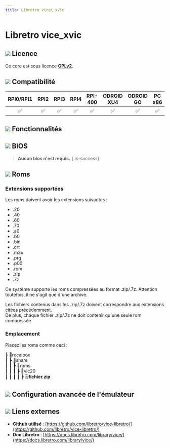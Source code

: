 ```yaml
---
title: Libretro vice\_xvic
---
```


# Libretro vice\_xvic



## ![](/migration-images/emulateurs/ordinosaures/vic-20/gerald-g-parchment-background-or-border-5.svg) Licence

Ce core est sous licence [**GPLv2**](https://github.com/libretro/vice-libretro/blob/master/COPYING).

## ![](/migration-images/emulateurs/ordinosaures/vic-20/compatibility.png) Compatibilité

| RPI0/RPI1 | RPI2 | RPI3 | RPI4 | RPI-400 | ODROID XU4 | ODROID GO | PC x86 | PC X86\_64 |
| :---: | :---: | :---: | :---: | :---: | :---: | :---: | :---: | :---: |
| ✅ | ✅ | ✅ | ✅ | ✅ | ✅ | ✅ | ✅ | ✅ |

## ![](/migration-images/emulateurs/ordinosaures/vic-20/cogwheel-145804_640.png) Fonctionnalités



## ![](/migration-images/emulateurs/ordinosaures/vic-20/tqfp32.svg) BIOS


>**Aucun bios n'est requis.**
{.is-success}

## ![](/migration-images/emulateurs/ordinosaures/vic-20/rom-30098_640.png) Roms

### **Extensions supportées**

Les roms doivent avoir les extensions suivantes :

* .20
* .40
* .60
* .70
* .a0
* .b0
* .bin
* .crt
* .m3u
* .prg
* .p00
* .rom
* .zip
* .7z

Ce système supporte les roms compressées au format .zip/.7z. Attention toutefois, il ne s'agit que d'une archive.

Les fichiers contenus dans les .zip/.7z doivent correspondre aux extensions citées précédemment.  
De plus, chaque fichier .zip/.7z ne doit contenir qu'une seule rom compressée.

### **Emplacement**

Placez les roms comme ceci : 

┣ 📁recalbox  
┃ ┣ 📁share  
┃ ┃ ┣ 📁roms  
┃ ┃ ┃ ┣ 📁vic20  
┃ ┃ ┃ ┃ ┣ 🗒**fichier.zip**  

## ![](/migration-images/emulateurs/ordinosaures/vic-20/hammer-28636_640.png) Configuration avancée de l'émulateur



## ![](/migration-images/emulateurs/ordinosaures/vic-20/kisspng-web-development-world-wide-web-computer-icons-webs-world-wide-web-icon-png-5ab05c24477216.4540070115215073642927.png) Liens externes

* **Github utilisé** : [https://github.com/libretro/vice-libretro/](https://github.com/libretro/vice-libretro/)
* **Doc Libretro** : [https://docs.libretro.com/library/vice/](https://docs.libretro.com/library/vice/)

